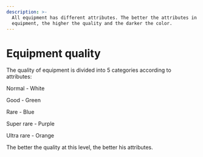 ```yaml
---
description: >-
  All equipment has different attributes. The better the attributes in this
  equipment, the higher the quality and the darker the color.
---
```


# Equipment quality

The quality of equipment is divided into 5 categories according to attributes:

Normal - White

Good - Green

Rare - Blue

Super rare - Purple

UItra rare - Orange

The better the quality at this level, the better his attributes.
